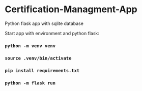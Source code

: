 # Certification-Managment-App

Python flask app with sqlite database

Start app with environment and python flask:

### `python -m venv venv`

### `source .venv/bin/activate`

### `pip install requirements.txt`

### `python -m flask run`
